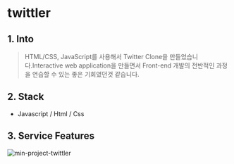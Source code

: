 # twittler

## 1. Into 

> HTML/CSS, JavaScript를 사용해서 Twitter Clone을 만들었습니다.Interactive web application을 만들면서 Front-end 개발의 전반적인 과정을 연습할 수 있는 좋은 기회였던것 같습니다.


## 2. Stack

* Javascript / Html / Css

## 3. Service Features

![min-project-twittler](https://user-images.githubusercontent.com/47516835/80579485-0fc27480-8a45-11ea-8de0-83843ab1fb25.gif)
